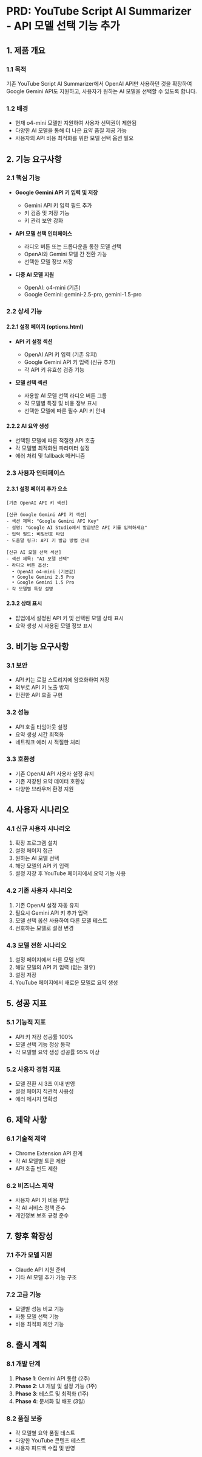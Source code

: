 # PRD: YouTube Script AI Summarizer - API 모델 선택 기능 추가

## 1. 제품 개요

### 1.1 목적
기존 YouTube Script AI Summarizer에서 OpenAI API만 사용하던 것을 확장하여 Google Gemini API도 지원하고, 사용자가 원하는 AI 모델을 선택할 수 있도록 합니다.

### 1.2 배경
- 현재 o4-mini 모델만 지원하여 사용자 선택권이 제한됨
- 다양한 AI 모델을 통해 더 나은 요약 품질 제공 가능
- 사용자의 API 비용 최적화를 위한 모델 선택 옵션 필요

## 2. 기능 요구사항

### 2.1 핵심 기능
- **Google Gemini API 키 입력 및 저장**
  - Gemini API 키 입력 필드 추가
  - 키 검증 및 저장 기능
  - 키 관리 보안 강화

- **API 모델 선택 인터페이스**
  - 라디오 버튼 또는 드롭다운을 통한 모델 선택
  - OpenAI와 Gemini 모델 간 전환 가능
  - 선택한 모델 정보 저장

- **다중 AI 모델 지원**
  - OpenAI: o4-mini (기존)
  - Google Gemini: gemini-2.5-pro, gemini-1.5-pro

### 2.2 상세 기능

#### 2.2.1 설정 페이지 (options.html)
- **API 키 설정 섹션**
  - OpenAI API 키 입력 (기존 유지)
  - Google Gemini API 키 입력 (신규 추가)
  - 각 API 키 유효성 검증 기능

- **모델 선택 섹션**
  - 사용할 AI 모델 선택 라디오 버튼 그룹
  - 각 모델별 특징 및 비용 정보 표시
  - 선택한 모델에 따른 필수 API 키 안내

#### 2.2.2 AI 요약 생성
- 선택된 모델에 따른 적절한 API 호출
- 각 모델별 최적화된 파라미터 설정
- 에러 처리 및 fallback 메커니즘

### 2.3 사용자 인터페이스

#### 2.3.1 설정 페이지 추가 요소
```
[기존 OpenAI API 키 섹션]

[신규 Google Gemini API 키 섹션]
- 섹션 제목: "Google Gemini API Key"
- 설명: "Google AI Studio에서 발급받은 API 키를 입력하세요"
- 입력 필드: 비밀번호 타입
- 도움말 링크: API 키 발급 방법 안내

[신규 AI 모델 선택 섹션]
- 섹션 제목: "AI 모델 선택"
- 라디오 버튼 옵션:
  • OpenAI o4-mini (기본값)
  • Google Gemini 2.5 Pro
  • Google Gemini 1.5 Pro
- 각 모델별 특징 설명
```

#### 2.3.2 상태 표시
- 팝업에서 설정된 API 키 및 선택된 모델 상태 표시
- 요약 생성 시 사용된 모델 정보 표시

## 3. 비기능 요구사항

### 3.1 보안
- API 키는 로컬 스토리지에 암호화하여 저장
- 외부로 API 키 노출 방지
- 안전한 API 호출 구현

### 3.2 성능
- API 호출 타임아웃 설정
- 요약 생성 시간 최적화
- 네트워크 에러 시 적절한 처리

### 3.3 호환성
- 기존 OpenAI API 사용자 설정 유지
- 기존 저장된 요약 데이터 호환성
- 다양한 브라우저 환경 지원

## 4. 사용자 시나리오

### 4.1 신규 사용자 시나리오
1. 확장 프로그램 설치
2. 설정 페이지 접근
3. 원하는 AI 모델 선택
4. 해당 모델의 API 키 입력
5. 설정 저장 후 YouTube 페이지에서 요약 기능 사용

### 4.2 기존 사용자 시나리오
1. 기존 OpenAI 설정 자동 유지
2. 필요시 Gemini API 키 추가 입력
3. 모델 선택 옵션 사용하여 다른 모델 테스트
4. 선호하는 모델로 설정 변경

### 4.3 모델 전환 시나리오
1. 설정 페이지에서 다른 모델 선택
2. 해당 모델의 API 키 입력 (없는 경우)
3. 설정 저장
4. YouTube 페이지에서 새로운 모델로 요약 생성

## 5. 성공 지표

### 5.1 기능적 지표
- API 키 저장 성공률 100%
- 모델 선택 기능 정상 동작
- 각 모델별 요약 생성 성공률 95% 이상

### 5.2 사용자 경험 지표
- 모델 전환 시 3초 이내 반영
- 설정 페이지 직관적 사용성
- 에러 메시지 명확성

## 6. 제약 사항

### 6.1 기술적 제약
- Chrome Extension API 한계
- 각 AI 모델별 토큰 제한
- API 호출 빈도 제한

### 6.2 비즈니스 제약
- 사용자 API 키 비용 부담
- 각 AI 서비스 정책 준수
- 개인정보 보호 규정 준수

## 7. 향후 확장성

### 7.1 추가 모델 지원
- Claude API 지원 준비
- 기타 AI 모델 추가 가능 구조

### 7.2 고급 기능
- 모델별 성능 비교 기능
- 자동 모델 선택 기능
- 비용 최적화 제안 기능

## 8. 출시 계획

### 8.1 개발 단계
1. **Phase 1**: Gemini API 통합 (2주)
2. **Phase 2**: UI 개발 및 설정 기능 (1주)
3. **Phase 3**: 테스트 및 최적화 (1주)
4. **Phase 4**: 문서화 및 배포 (3일)

### 8.2 품질 보증
- 각 모델별 요약 품질 테스트
- 다양한 YouTube 콘텐츠 테스트
- 사용자 피드백 수집 및 반영 